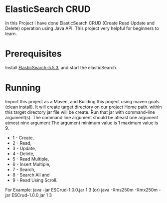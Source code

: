 # ElasticSearch CRUD
In this Project I have done ElasticSearch CRUD (Create Read Update and Delete) operation using Java API. This project very helpful for beginners to learn.

# Prerequisites
Install <a href="https://artifacts.elastic.co/downloads/elasticsearch/elasticsearch-5.5.3.tar.gz">ElasticSearch-5.5.3</a>, and start the elasticSearch.

# Running
Import this project as a Maven, and Building this project using maven goals (clean install). It will create target directory on our project Home path. within this target directory jar file will be create. Run that jar with command-line argument(s). The command line argument should be atleast one argument atmost nine argument The argument minimum value is 1 maximum value is 9. 
* 1 - Create,
* 2 - Read,
* 3 - Update, 
* 4 - Delete,
* 5 - Read Multiple,
* 6 - Insert Multiple,
* 7 - Search,
* 8 - Search All and
* 9 - Read Using Scroll.

For Example: java -jar ESCrud-1.0.0.jar 1 3 (or) java -Xms250m -Xmx250m -jar ESCrud-1.0.0.jar 1 3


